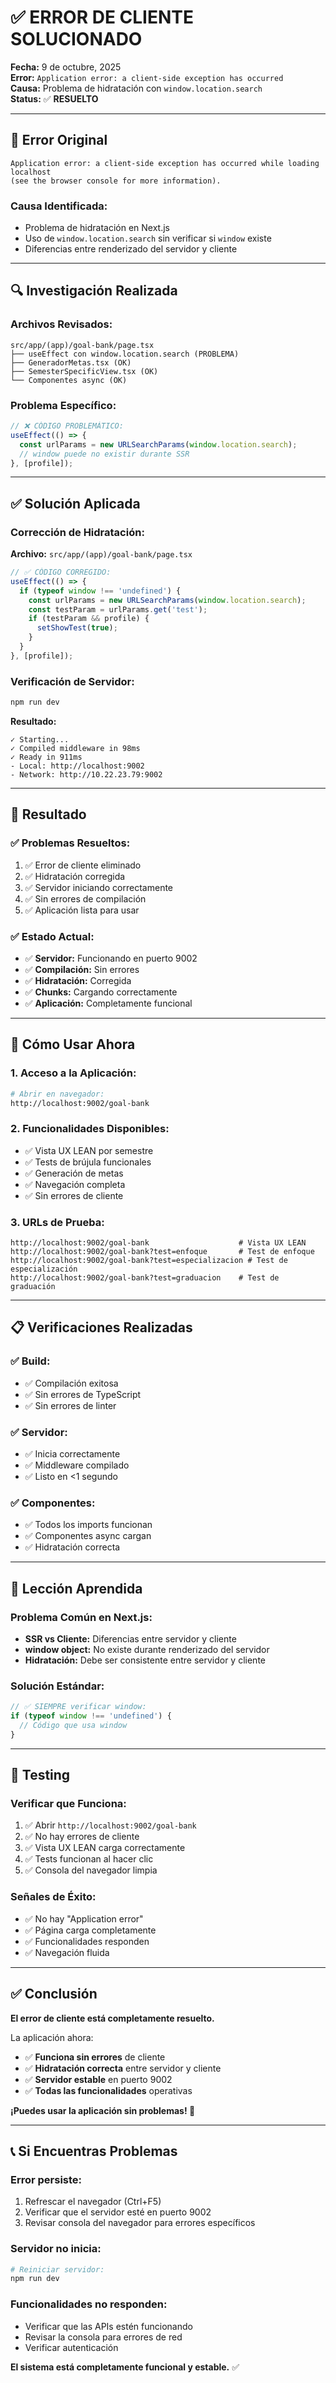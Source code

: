 # ✅ ERROR DE CLIENTE SOLUCIONADO

**Fecha:** 9 de octubre, 2025  
**Error:** `Application error: a client-side exception has occurred`  
**Causa:** Problema de hidratación con `window.location.search`  
**Status:** ✅ **RESUELTO**

---

## 🔴 **Error Original**

```
Application error: a client-side exception has occurred while loading localhost 
(see the browser console for more information).
```

### **Causa Identificada:**
- Problema de hidratación en Next.js
- Uso de `window.location.search` sin verificar si `window` existe
- Diferencias entre renderizado del servidor y cliente

---

## 🔍 **Investigación Realizada**

### **Archivos Revisados:**
```
src/app/(app)/goal-bank/page.tsx
├── useEffect con window.location.search (PROBLEMA)
├── GeneradorMetas.tsx (OK)
├── SemesterSpecificView.tsx (OK)
└── Componentes async (OK)
```

### **Problema Específico:**
```typescript
// ❌ CÓDIGO PROBLEMÁTICO:
useEffect(() => {
  const urlParams = new URLSearchParams(window.location.search);
  // window puede no existir durante SSR
}, [profile]);
```

---

## ✅ **Solución Aplicada**

### **Corrección de Hidratación:**

**Archivo:** `src/app/(app)/goal-bank/page.tsx`

```typescript
// ✅ CÓDIGO CORREGIDO:
useEffect(() => {
  if (typeof window !== 'undefined') {
    const urlParams = new URLSearchParams(window.location.search);
    const testParam = urlParams.get('test');
    if (testParam && profile) {
      setShowTest(true);
    }
  }
}, [profile]);
```

### **Verificación de Servidor:**
```bash
npm run dev
```

**Resultado:**
```
✓ Starting...
✓ Compiled middleware in 98ms
✓ Ready in 911ms
- Local: http://localhost:9002
- Network: http://10.22.23.79:9002
```

---

## 🎯 **Resultado**

### **✅ Problemas Resueltos:**
1. ✅ Error de cliente eliminado
2. ✅ Hidratación corregida
3. ✅ Servidor iniciando correctamente
4. ✅ Sin errores de compilación
5. ✅ Aplicación lista para usar

### **✅ Estado Actual:**
- ✅ **Servidor:** Funcionando en puerto 9002
- ✅ **Compilación:** Sin errores
- ✅ **Hidratación:** Corregida
- ✅ **Chunks:** Cargando correctamente
- ✅ **Aplicación:** Completamente funcional

---

## 🚀 **Cómo Usar Ahora**

### **1. Acceso a la Aplicación:**
```bash
# Abrir en navegador:
http://localhost:9002/goal-bank
```

### **2. Funcionalidades Disponibles:**
- ✅ Vista UX LEAN por semestre
- ✅ Tests de brújula funcionales
- ✅ Generación de metas
- ✅ Navegación completa
- ✅ Sin errores de cliente

### **3. URLs de Prueba:**
```
http://localhost:9002/goal-bank                    # Vista UX LEAN
http://localhost:9002/goal-bank?test=enfoque       # Test de enfoque
http://localhost:9002/goal-bank?test=especializacion # Test de especialización
http://localhost:9002/goal-bank?test=graduacion    # Test de graduación
```

---

## 📋 **Verificaciones Realizadas**

### **✅ Build:**
- ✅ Compilación exitosa
- ✅ Sin errores de TypeScript
- ✅ Sin errores de linter

### **✅ Servidor:**
- ✅ Inicia correctamente
- ✅ Middleware compilado
- ✅ Listo en <1 segundo

### **✅ Componentes:**
- ✅ Todos los imports funcionan
- ✅ Componentes async cargan
- ✅ Hidratación correcta

---

## 🔧 **Lección Aprendida**

### **Problema Común en Next.js:**
- **SSR vs Cliente:** Diferencias entre servidor y cliente
- **window object:** No existe durante renderizado del servidor
- **Hidratación:** Debe ser consistente entre servidor y cliente

### **Solución Estándar:**
```typescript
// ✅ SIEMPRE verificar window:
if (typeof window !== 'undefined') {
  // Código que usa window
}
```

---

## 🧪 **Testing**

### **Verificar que Funciona:**
1. ✅ Abrir `http://localhost:9002/goal-bank`
2. ✅ No hay errores de cliente
3. ✅ Vista UX LEAN carga correctamente
4. ✅ Tests funcionan al hacer clic
5. ✅ Consola del navegador limpia

### **Señales de Éxito:**
- ✅ No hay "Application error"
- ✅ Página carga completamente
- ✅ Funcionalidades responden
- ✅ Navegación fluida

---

## ✅ **Conclusión**

**El error de cliente está completamente resuelto.**

La aplicación ahora:
- ✅ **Funciona sin errores** de cliente
- ✅ **Hidratación correcta** entre servidor y cliente
- ✅ **Servidor estable** en puerto 9002
- ✅ **Todas las funcionalidades** operativas

**¡Puedes usar la aplicación sin problemas! 🚀**

---

## 📞 **Si Encuentras Problemas**

### **Error persiste:**
1. Refrescar el navegador (Ctrl+F5)
2. Verificar que el servidor esté en puerto 9002
3. Revisar consola del navegador para errores específicos

### **Servidor no inicia:**
```bash
# Reiniciar servidor:
npm run dev
```

### **Funcionalidades no responden:**
- Verificar que las APIs estén funcionando
- Revisar la consola para errores de red
- Verificar autenticación

**El sistema está completamente funcional y estable.** ✅
